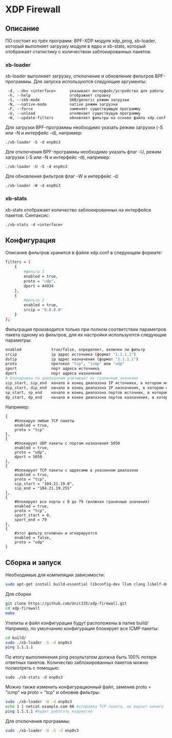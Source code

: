 # XDP Firewall
## Описание
ПО состоит из трёх программ: BPF-XDP модуля xdp_prog, xb-loader, который выполняет загрузку модуля в ядро и xb-stats, который отображает статистику с количеством заблокированных пакетов.

### xb-loader 
xb-loader выполняет загрузку, отключение и обновление фильтров BPF-программы. Для запуска используются следующие аргументы:
```
 -d, --dev <interface>      указывает интерфейс/устройство для работы
 -h, --help                 отображает справку
 -S, --skb-mode             SKB/generic режим загрузки
 -N, --native-mode          native режим загрузки 
 -F, --force                заменяет существующую программу
 -U, --unload               отключает существущую программу
 -W, --update-filters       обновляет фильтры на основе файла xdp.conf
```

Для загрузки BPF-программы необходимо указать режим загрузки (-S или -N и интерфейс -d), например:
```
./xb-loader -S -d enp0s3
```
Для отключения BPF-программы необходимо указать флаг -U, режим загрузки (-S или -N и интерфейс -d), например:
```
./xb-loader -U -S -d enp0s3
```
Для обновления фильтров флаг -W и интерфейс -d:
```
./xb-loader -W -d enp0s3
```
### xb-stats
xb-stats отображает количество заблокированных на интерфейсе пакетов. Синтаксис:
```
./xb-stats -d <interface>
```

## Конфигурация
Описание фильтров хранится в файле xdp.conf в следующем формате:
```sh
filters = (
    {
        #фильтр 1
        enabled = true, 
        proto = "udp",
        dport = 44934
    },
    {
        #фильтр 2
        enabled = true,
        srcip = "8.8.8.8"
    }
);
```
Фильтрация производится только при полном соответствии параметров пакета одному из фильтров, для их настройки используются следующие параметры:
```sh
enabled             true/false, определяет, включен ли фильтр
srcip               ip адрес источника (формат "1.1.1.1")
dstip               ip адрес назначения (формат "1.1.1.1")
proto               протокол "tcp", "icmp" или "udp"
sport               порт адреса источника 
dport               порт адреса назначения 
# блокировка по диапазонам учитывает их граничные значения 
sip_start, sip_end  начало и конец диапазона IP источника, в котором необходимо блокировать пакеты
dip_start, dip_end  начало и конец диапазона IP назначения, в котором необходимо блокировать пакеты
sp_start, sp_end    начало и конец диапазона портов источник, в котором необходимо блокировать пакеты
dp_start, dp_end    начало и конее диапазона портов назначения, в котором необходимо блокировать пакеты
```
Например:
```
{
    #блокируе любые TCP пакеты
    enabled = true,
    proto = "tcp"
},
{
    #блокирует UDP пакеты с портом назначения 5050
    enabled = true,
    proto = "udp",
    dport = 5050
},
{
    #блокирует TCP пакеты с адресами в указанном диапазоне
    enabled = true,
    proto = "tcp",
    sip_start = "104.21.19.0",
    sip_end = "104.21.19.255"
},
{
    #блокирует все порты с 0 до 79 (включая граничные значения)
    enabled = true,
    proto = "tcp",
    sport_start = 0,
    sport_end = 79
},
{
    #этот фильтр отключен и игнорируется
    enabled = false,
    proto = "udp"
}

```
## Сборка и запуск

Необходимые для компиляции зависимости:
```sh
sudo apt-get install build-essential libconfig-dev llvm clang libelf-dev gcc-multilib libbpf-dev
```

Для сборки
```sh
git clone https://github.com/Unit335/xdp-firewall.git
cd xdp-firewall
make
```

Утилиты и файл конфигурации будут расположены в папке build/
Например, по умолчанию конфигурация блокирует все ICMP пакеты: 
```sh
cd build/
sudo ./xb-loader -S -d enp0s3 
ping 1.1.1.1
```
По итогу выполнянения ping результатом должна быть 100% потеря ответных пакетов.
Количество заблокированных пакетов можно посмотреть с помощью:
```
sudo ./xb-stats -d enp0s3
```

Можно также изменить конфигурационный файл, заменив proto = "icmp" на proto = "tcp" и обновив фильтры:
```sh
sudo ./xb-loader -W -d enp0s3 
echo 1 | netcat example.com 80 #отправка TCP пакета, не вернет ничего
ping 1.1.1.1 #будет работать корректно
```
Для отключения программы:
```sh
sudo ./xb-loader -U -S -d enp0s3
```
